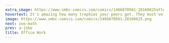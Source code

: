 ```yaml
---
extra_image: https://www.smbc-comics.com/comics/1466870561-20160625after.png
hovertext: It's amazing how many trophies your peers got. They must've really been special.
image: https://www.smbc-comics.com/comics/1466870561-20160625.png
next: zoo-math
prev: a-joke
title: Office Work
---
```

